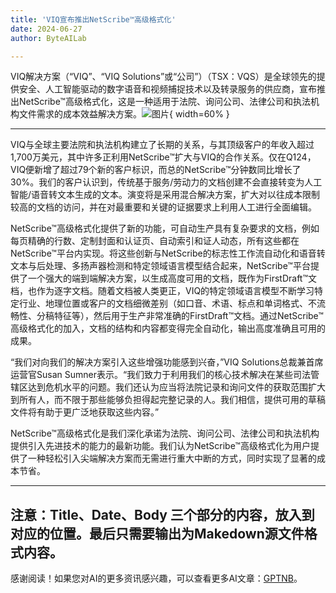 ```yaml
---
title: 'VIQ宣布推出NetScribe™高级格式化'
date: 2024-06-27
author: ByteAILab

---
```


VIQ解决方案（“VIQ”、“VIQ Solutions”或“公司”）（TSX：VQS）是全球领先的提供安全、人工智能驱动的数字语音和视频捕捉技术以及转录服务的供应商，宣布推出NetScribe™高级格式化，这是一种适用于法院、询问公司、法律公司和执法机构文件需求的成本效益解决方案。![图片](https://ai-techpark.com/wp-content/uploads/2024/06/VIQ-960x540.jpg){ width=60% }

---


VIQ与全球主要法院和执法机构建立了长期的关系，与其顶级客户的年收入超过1,700万美元，其中许多正利用NetScribe™扩大与VIQ的合作关系。仅在Q124，VIQ便新增了超过79个新的客户标识，而总的NetScribe™分钟数同比增长了30%。我们的客户认识到，传统基于服务/劳动力的文档创建不会直接转变为人工智能/语音转文本生成的文本。演变将是采用混合解决方案，扩大对以往成本限制较高的文档的访问，并在对最重要和关键的证据要求上利用人工进行全面编辑。

NetScribe™高级格式化提供了新的功能，可自动生产具有复杂要求的文档，例如每页精确的行数、定制封面和认证页、自动索引和证人动态，所有这些都在NetScribe™平台内实现。将这些创新与NetScribe的标志性工作流自动化和语音转文本与后处理、多扬声器检测和特定领域语言模型结合起来，NetScribe™平台提供了一个强大的端到端解决方案，以生成高度可用的文档，既作为FirstDraft™文档，也作为逐字文档。随着文档被人类更正，VIQ的特定领域语言模型不断学习特定行业、地理位置或客户的文档细微差别（如口音、术语、标点和单词格式、不流畅性、分稿特征等），然后用于生产非常准确的FirstDraft™文档。通过NetScribe™高级格式化的加入，文档的结构和内容都变得完全自动化，输出高度准确且可用的成果。

“我们对向我们的解决方案引入这些增强功能感到兴奋，”VIQ Solutions总裁兼首席运营官Susan Sumner表示。“我们致力于利用我们的核心技术解决在某些司法管辖区达到危机水平的问题。我们还认为应当将法院记录和询问文件的获取范围扩大到所有人，而不限于那些能够负担得起完整记录的人。我们相信，提供可用的草稿文件将有助于更广泛地获取这些内容。”

NetScribe™高级格式化是我们深化承诺为法院、询问公司、法律公司和执法机构提供引入先进技术的能力的最新功能。我们认为NetScribe™高级格式化为用户提供了一种轻松引入尖端解决方案而无需进行重大中断的方式，同时实现了显著的成本节省。

---

注意：Title、Date、Body 三个部分的内容，放入到对应的位置。最后只需要输出为Makedown源文件格式内容。
---
感谢阅读！如果您对AI的更多资讯感兴趣，可以查看更多AI文章：[GPTNB](https://gptnb.com)。